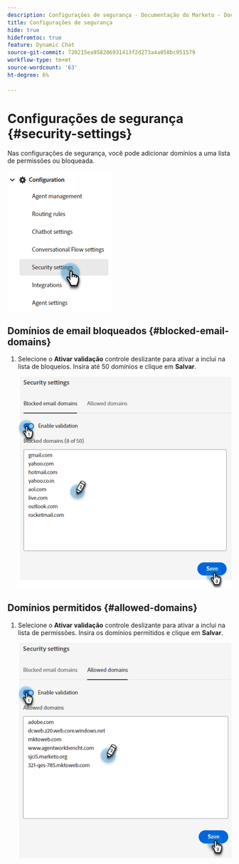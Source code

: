 ```yaml
---
description: Configurações de segurança - Documentação do Marketo - Documentação do produto
title: Configurações de segurança
hide: true
hidefromtoc: true
feature: Dynamic Chat
source-git-commit: 720215ea958206931413f2d273a4a058bc051579
workflow-type: tm+mt
source-wordcount: '63'
ht-degree: 6%

---
```


# Configurações de segurança {#security-settings}

Nas configurações de segurança, você pode adicionar domínios a uma lista de permissões ou bloqueada.

![](assets/security-settings-1.png)

## Domínios de email bloqueados {#blocked-email-domains}

1. Selecione o **Ativar validação** controle deslizante para ativar a inclui na lista de bloqueios. Insira até 50 domínios e clique em **Salvar**.

   ![](assets/security-settings-2.png)

## Domínios permitidos {#allowed-domains}

1. Selecione o **Ativar validação** controle deslizante para ativar a inclui na lista de permissões. Insira os domínios permitidos e clique em **Salvar**.

   ![](assets/security-settings-3.png)

